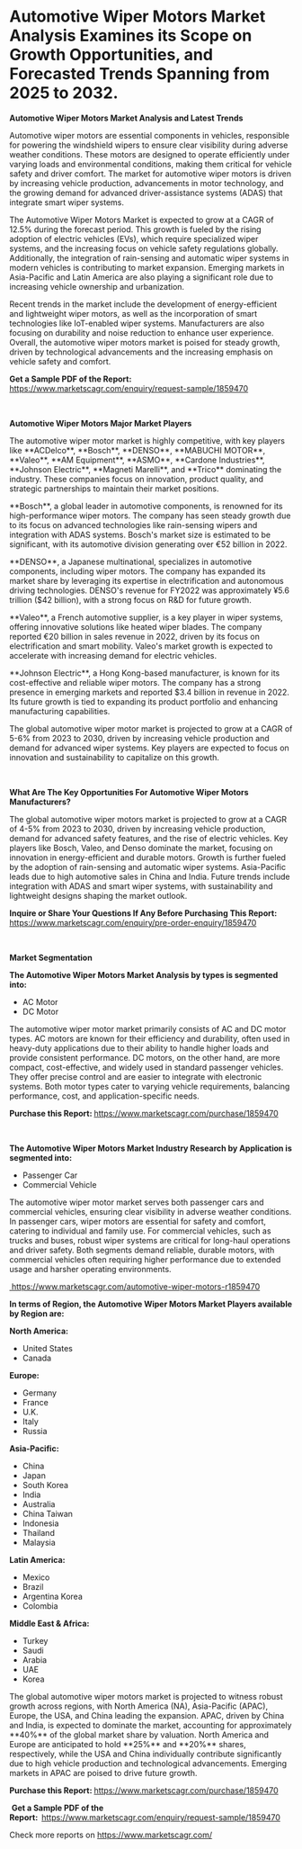 <p><h1>Automotive Wiper Motors Market Analysis Examines its Scope on Growth Opportunities, and Forecasted Trends Spanning from 2025 to 2032.</h1></p><p><strong>Automotive Wiper Motors Market Analysis and Latest Trends</strong></p>
<p><p>Automotive wiper motors are essential components in vehicles, responsible for powering the windshield wipers to ensure clear visibility during adverse weather conditions. These motors are designed to operate efficiently under varying loads and environmental conditions, making them critical for vehicle safety and driver comfort. The market for automotive wiper motors is driven by increasing vehicle production, advancements in motor technology, and the growing demand for advanced driver-assistance systems (ADAS) that integrate smart wiper systems.</p><p>The Automotive Wiper Motors Market is expected to grow at a CAGR of 12.5% during the forecast period. This growth is fueled by the rising adoption of electric vehicles (EVs), which require specialized wiper systems, and the increasing focus on vehicle safety regulations globally. Additionally, the integration of rain-sensing and automatic wiper systems in modern vehicles is contributing to market expansion. Emerging markets in Asia-Pacific and Latin America are also playing a significant role due to increasing vehicle ownership and urbanization.</p><p>Recent trends in the market include the development of energy-efficient and lightweight wiper motors, as well as the incorporation of smart technologies like IoT-enabled wiper systems. Manufacturers are also focusing on durability and noise reduction to enhance user experience. Overall, the automotive wiper motors market is poised for steady growth, driven by technological advancements and the increasing emphasis on vehicle safety and comfort.</p></p>
<p><strong>Get a Sample PDF of the Report:&nbsp;</strong> <a href="https://www.marketscagr.com/enquiry/request-sample/1859470?utm_campaign=1848&utm_medium=2&utm_source=Github&utm_content=ia&utm_term=21012025&utm_id=automotive-wiper-motors">https://www.marketscagr.com/enquiry/request-sample/1859470</a></p>
<p>&nbsp;</p>
<p><strong>Automotive Wiper Motors Major Market Players</strong></p>
<p><p>The automotive wiper motor market is highly competitive, with key players like **ACDelco**, **Bosch**, **DENSO**, **MABUCHI MOTOR**, **Valeo**, **AM Equipment**, **ASMO**, **Cardone Industries**, **Johnson Electric**, **Magneti Marelli**, and **Trico** dominating the industry. These companies focus on innovation, product quality, and strategic partnerships to maintain their market positions.</p><p>**Bosch**, a global leader in automotive components, is renowned for its high-performance wiper motors. The company has seen steady growth due to its focus on advanced technologies like rain-sensing wipers and integration with ADAS systems. Bosch's market size is estimated to be significant, with its automotive division generating over €52 billion in 2022.</p><p>**DENSO**, a Japanese multinational, specializes in automotive components, including wiper motors. The company has expanded its market share by leveraging its expertise in electrification and autonomous driving technologies. DENSO's revenue for FY2022 was approximately ¥5.6 trillion ($42 billion), with a strong focus on R&D for future growth.</p><p>**Valeo**, a French automotive supplier, is a key player in wiper systems, offering innovative solutions like heated wiper blades. The company reported €20 billion in sales revenue in 2022, driven by its focus on electrification and smart mobility. Valeo's market growth is expected to accelerate with increasing demand for electric vehicles.</p><p>**Johnson Electric**, a Hong Kong-based manufacturer, is known for its cost-effective and reliable wiper motors. The company has a strong presence in emerging markets and reported $3.4 billion in revenue in 2022. Its future growth is tied to expanding its product portfolio and enhancing manufacturing capabilities.</p><p>The global automotive wiper motor market is projected to grow at a CAGR of 5-6% from 2023 to 2030, driven by increasing vehicle production and demand for advanced wiper systems. Key players are expected to focus on innovation and sustainability to capitalize on this growth.</p></p>
<p>&nbsp;</p>
<p><strong>What Are The Key Opportunities For Automotive Wiper Motors Manufacturers?</strong></p>
<p><p>The global automotive wiper motors market is projected to grow at a CAGR of 4-5% from 2023 to 2030, driven by increasing vehicle production, demand for advanced safety features, and the rise of electric vehicles. Key players like Bosch, Valeo, and Denso dominate the market, focusing on innovation in energy-efficient and durable motors. Growth is further fueled by the adoption of rain-sensing and automatic wiper systems. Asia-Pacific leads due to high automotive sales in China and India. Future trends include integration with ADAS and smart wiper systems, with sustainability and lightweight designs shaping the market outlook.</p></p>
<p><strong>Inquire or Share Your Questions If Any Before Purchasing This Report:</strong> <a href="https://www.marketscagr.com/enquiry/pre-order-enquiry/1859470?utm_campaign=1848&utm_medium=2&utm_source=Github&utm_content=ia&utm_term=21012025&utm_id=automotive-wiper-motors">https://www.marketscagr.com/enquiry/pre-order-enquiry/1859470</a></p>
<p>&nbsp;</p>
<p><strong>Market Segmentation</strong></p>
<p><strong>The Automotive Wiper Motors Market Analysis by types is segmented into:</strong></p>
<p><ul><li>AC Motor</li><li>DC Motor</li></ul></p>
<p><p>The automotive wiper motor market primarily consists of AC and DC motor types. AC motors are known for their efficiency and durability, often used in heavy-duty applications due to their ability to handle higher loads and provide consistent performance. DC motors, on the other hand, are more compact, cost-effective, and widely used in standard passenger vehicles. They offer precise control and are easier to integrate with electronic systems. Both motor types cater to varying vehicle requirements, balancing performance, cost, and application-specific needs.</p></p>
<p><strong>Purchase this Report:&nbsp;</strong><a href="https://www.marketscagr.com/purchase/1859470?utm_campaign=1848&utm_medium=2&utm_source=Github&utm_content=ia&utm_term=21012025&utm_id=automotive-wiper-motors">https://www.marketscagr.com/purchase/1859470</a></p>
<p>&nbsp;</p>
<p><strong>The Automotive Wiper Motors Market Industry Research by Application is segmented into:</strong></p>
<p><ul><li>Passenger Car</li><li>Commercial Vehicle</li></ul></p>
<p><p>The automotive wiper motor market serves both passenger cars and commercial vehicles, ensuring clear visibility in adverse weather conditions. In passenger cars, wiper motors are essential for safety and comfort, catering to individual and family use. For commercial vehicles, such as trucks and buses, robust wiper systems are critical for long-haul operations and driver safety. Both segments demand reliable, durable motors, with commercial vehicles often requiring higher performance due to extended usage and harsher operating environments.</p></p>
<p><a href="https://www.marketscagr.com/automotive-wiper-motors-r1859470?utm_campaign=1848&utm_medium=2&utm_source=Github&utm_content=ia&utm_term=21012025&utm_id=automotive-wiper-motors">&nbsp;https://www.marketscagr.com/automotive-wiper-motors-r1859470</a></p>
<p><strong>In terms of Region, the Automotive Wiper Motors Market Players available by Region are:</strong></p>
<p>
    <p> <strong> North America: </strong>
        <ul>
            <li>United States</li>
            <li>Canada</li>
        </ul>
        </p> 
    <p> <strong> Europe: </strong>
        <ul>
            <li>Germany</li>
            <li>France</li>
            <li>U.K.</li>
            <li>Italy</li>
            <li>Russia</li>
        </ul>
        </p> 
    <p> <strong> Asia-Pacific: </strong>
        <ul>
            <li>China</li>
            <li>Japan</li>
            <li>South Korea</li>
            <li>India</li>
            <li>Australia</li>
            <li>China Taiwan</li>
            <li>Indonesia</li>
            <li>Thailand</li>
            <li>Malaysia</li>
        </ul>
        </p> 
    <p> <strong> Latin America: </strong>
        <ul>
            <li>Mexico</li>
            <li>Brazil</li>
            <li>Argentina Korea</li>
            <li>Colombia</li>
        </ul>
        </p> 
    <p> <strong> Middle East & Africa: </strong>
        <ul>
            <li>Turkey</li>
            <li>Saudi</li>
            <li>Arabia</li>
            <li>UAE</li>
            <li>Korea</li>
        </ul>
    </p>
    </p>
<p><p>The global automotive wiper motors market is projected to witness robust growth across regions, with North America (NA), Asia-Pacific (APAC), Europe, the USA, and China leading the expansion. APAC, driven by China and India, is expected to dominate the market, accounting for approximately **40%** of the global market share by valuation. North America and Europe are anticipated to hold **25%** and **20%** shares, respectively, while the USA and China individually contribute significantly due to high vehicle production and technological advancements. Emerging markets in APAC are poised to drive future growth.</p></p>
<p><strong>Purchase this Report: </strong><a href="https://www.marketscagr.com/purchase/1859470?utm_campaign=1848&utm_medium=2&utm_source=Github&utm_content=ia&utm_term=21012025&utm_id=automotive-wiper-motors">https://www.marketscagr.com/purchase/1859470</a></p>
<p>&nbsp;<strong>Get a Sample PDF of the Report:&nbsp;&nbsp;</strong><a href="https://www.marketscagr.com/enquiry/request-sample/1859470?utm_campaign=1848&utm_medium=2&utm_source=Github&utm_content=ia&utm_term=21012025&utm_id=automotive-wiper-motors">https://www.marketscagr.com/enquiry/request-sample/1859470</a></p>
<p><strong></strong></p>
<p>Check more reports on <a href="https://www.marketscagr.com/?utm_campaign=1848&utm_medium=2&utm_source=Github&utm_content=ia&utm_term=21012025&utm_id=automotive-wiper-motors">https://www.marketscagr.com/</a></p>